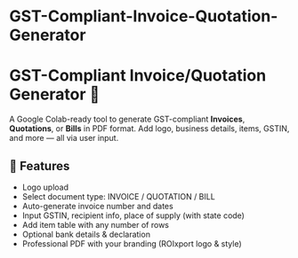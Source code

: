 # GST-Compliant-Invoice-Quotation-Generator
# GST-Compliant Invoice/Quotation Generator 🧾

A Google Colab-ready tool to generate GST-compliant **Invoices**, **Quotations**, or **Bills** in PDF format. Add logo, business details, items, GSTIN, and more — all via user input.

## 🚀 Features
- Logo upload
- Select document type: INVOICE / QUOTATION / BILL
- Auto-generate invoice number and dates
- Input GSTIN, recipient info, place of supply (with state code)
- Add item table with any number of rows
- Optional bank details & declaration
- Professional PDF with your branding (ROIxport logo & style)
